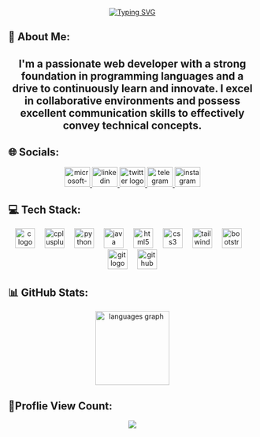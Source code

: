 <div align="center">

  [![Typing SVG](https://readme-typing-svg.demolab.com?font=Playfair+Display+SC&weight=900&size=25&letterSpacing=1&duration=2500&pause=5000&color=009FF7&width=435&lines=Welcome+to+my+Github+Profile)](https://git.io/typing-svg)
  </div>

###

## 💫 About Me:
<h2 align="center">I'm a passionate web developer with a strong foundation in programming languages and a drive to continuously learn and innovate. I excel in collaborative environments and possess excellent communication skills to effectively convey technical concepts.</h2>


## 🌐 Socials:
<div align="center">
  <a href="mailto:Sumanthdl20@outlook.com" target="_blank">
    <img src="https://raw.githubusercontent.com/maurodesouza/profile-readme-generator/master/src/assets/icons/social/microsoft-outlook/default.svg" width="52" height="40" alt="microsoft-outlook logo"  />
  </a>
  <a href="https://www.linkedin.com/in/sumanthdl" target="_blank">
    <img src="https://raw.githubusercontent.com/maurodesouza/profile-readme-generator/master/src/assets/icons/social/linkedin/default.svg" width="52" height="40" alt="linkedin logo"  />
  </a>
  <a href="https://x.com/sumanth_dl" target="_blank">
    <img src="https://raw.githubusercontent.com/maurodesouza/profile-readme-generator/master/src/assets/icons/social/twitter/default.svg" width="52" height="40" alt="twitter logo"  />
  </a>
  <a href="http://t.me/sumanth_20" target="_blank">
    <img src="https://raw.githubusercontent.com/maurodesouza/profile-readme-generator/master/src/assets/icons/social/telegram/default.svg" width="52" height="40" alt="telegram logo"  />
  </a>
  <a href="https://www.instagram.com/sumanthdl.20" target="_blank">
    <img src="https://raw.githubusercontent.com/maurodesouza/profile-readme-generator/master/src/assets/icons/social/instagram/default.svg" width="52" height="40" alt="instagram logo"  />
  </a>
</div>

###

## 💻 Tech Stack:
<div align="center">
  <img src="https://cdn.jsdelivr.net/gh/devicons/devicon/icons/c/c-original.svg" height="40" alt="c logo" />
  <img width="12" />
  <img src="https://cdn.jsdelivr.net/gh/devicons/devicon/icons/cplusplus/cplusplus-original.svg" height="40" alt="cplusplus logo" />
  <img width="12" />
  <img src="https://cdn.jsdelivr.net/gh/devicons/devicon/icons/python/python-original.svg" height="40" alt="python logo" />
  <img width="12" />
  <img src="https://cdn.jsdelivr.net/gh/devicons/devicon/icons/java/java-original.svg" height="40" alt="java logo" />
  <img width="12" />
  <img src="https://cdn.jsdelivr.net/gh/devicons/devicon/icons/html5/html5-original.svg" height="40" alt="html5 logo" />
  <img width="12" />
  <img src="https://cdn.jsdelivr.net/gh/devicons/devicon/icons/css3/css3-original.svg" height="40" alt="css3 logo" />
  <img width="12" />
  <img src="https://cdn.jsdelivr.net/gh/devicons/devicon/icons/tailwindcss/tailwindcss-original-wordmark.svg" height="40" alt="tailwindcss logo" />
  <img width="12" />
  <img src="https://cdn.jsdelivr.net/gh/devicons/devicon/icons/bootstrap/bootstrap-original.svg" height="40" alt="bootstrap logo" />
  <img width="12" />
  <img src="https://cdn.jsdelivr.net/gh/devicons/devicon/icons/git/git-original.svg" height="40" alt="git logo" />
  <img width="12" />
  <img src="https://cdn.jsdelivr.net/gh/devicons/devicon/icons/github/github-original.svg" height="40" alt="github logo" />
</div>

###

## 📊 GitHub Stats:
<div align="center">
  <img src="https://github-readme-stats.vercel.app/api/top-langs?username=ZeusDL&locale=en&hide_title=false&layout=compact&card_width=320&langs_count=5&theme=dracula&hide_border=false&order=2" height="150" alt="languages graph"  />
</div>

###

###

## 🔎Proflie View Count:
<div align="center">
  <img src="https://profile-counter.glitch.me/ZeusDL/count.svg?"  />
</div>

###

